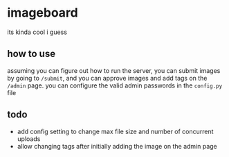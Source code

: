 # imageboard
its kinda cool i guess

## how to use
assuming you can figure out how to run the server, you can submit images by going to `/submit`, and you can approve images and add tags on the `/admin` page. you can configure the valid admin passwords in the `config.py` file

## todo
- add config setting to change max file size and number of concurrent uploads
- allow changing tags after initially adding the image on the admin page
